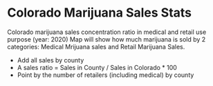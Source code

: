 # Colorado Marijuana Sales Stats
Colorado marijuana sales concentration ratio in medical and retail use purpose (year: 2020)
Map will show how much marijuana is sold by 2 categories: Medical Mrijuana sales and Retail Marijuana Sales.
- Add all sales by county
- A sales ratio = Sales in County / Sales in Colorado * 100
- Point by the number of retailers (including medical) by county 
 
